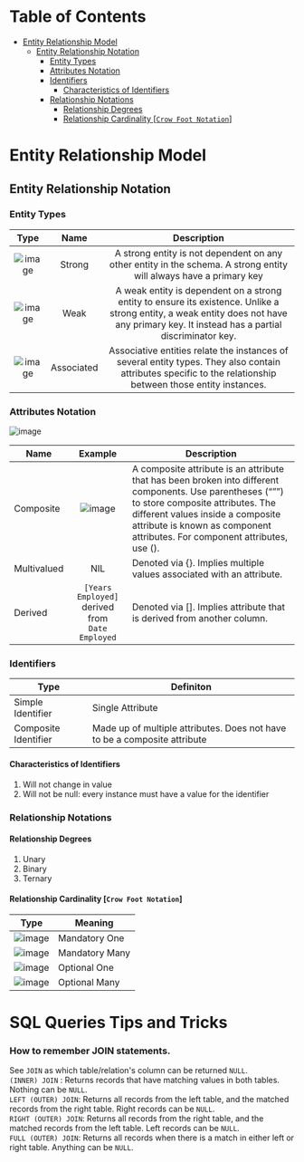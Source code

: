 
# Table of Contents

- [Entity Relationship Model](#entity-relationship-model)
  - [Entity Relationship Notation](#entity-relationship-notation)
    - [Entity Types](#entity-types)
    - [Attributes Notation](#attributes-notation)
    - [Identifiers](#identifiers)
      - [Characteristics of Identifiers](#characteristics-of-identifiers)
    - [Relationship Notations](#relationship-notations)
      - [Relationship Degrees](#relationship-degrees)
      - [Relationship Cardinality [```Crow Foot Notation```]](#relationship-cardinality-crow-foot-notation)

# Entity Relationship Model
## Entity Relationship Notation
### Entity Types
| Type |      Name     |  Description |
|:----------:|:-------------:|:------:|
| ![image](https://user-images.githubusercontent.com/64523806/176378614-186c2387-5f13-4f43-8efc-07cb6198aa7f.png)|  Strong | A strong entity is not dependent on any other entity in the schema. A strong entity will always have a primary key |
| ![image](https://user-images.githubusercontent.com/64523806/176378669-3053f87c-8d7e-44e0-8743-cea58b7a06ef.png)|    Weak   |   A weak entity is dependent on a strong entity to ensure its existence. Unlike a strong entity, a weak entity does not have any primary key. It instead has a partial discriminator key. |
| ![image](https://user-images.githubusercontent.com/64523806/176378710-178cbd32-dedb-4448-a0a1-636e95438104.png) | Associated |   Associative entities relate the instances of several entity types. They also contain attributes specific to the relationship between those entity instances.|

### Attributes Notation 
![image](https://user-images.githubusercontent.com/64523806/176381593-7107f4c7-a2f0-4609-8b2f-d324401302ec.png)

| Name   |     Example    |  Description |
|----------|:-------------:|------|
| Composite |  ![image](https://user-images.githubusercontent.com/64523806/176382799-450eb604-5777-4044-ab2d-f5fe0be04641.png)| A composite attribute is an attribute that has been broken into different components. Use parentheses (“””) to store composite attributes. The different values inside a composite attribute is known as component attributes. For component attributes, use (). |
| Multivalued |   NIL |   Denoted via {}. Implies multiple values associated with an attribute. |
| Derived | ```[Years Employed]``` derived from  <br>   ```Date Employed``` |    Denoted via []. Implies attribute that is derived from another column. |

### Identifiers
|Type| Definiton|
|--------|------|
|Simple Identifier|Single Attribute|
|Composite Identifier| Made up of multiple attributes. Does not have to be a composite attribute|
#### Characteristics of Identifiers
1. Will not change in value
2. Will not be null: every instance must have a value for the identifier

### Relationship Notations

 #### Relationship Degrees
 1. Unary 
 2. Binary
 3. Ternary
 
 #### Relationship Cardinality [```Crow Foot Notation```]
 |Type| Meaning|
 |-----|-----|
 |![image](https://user-images.githubusercontent.com/64523806/176576975-dc6dbbe2-e403-4600-aca4-1219ab4bc5aa.png) |Mandatory One|
 |![image](https://user-images.githubusercontent.com/64523806/176577013-06e39fe1-9dbb-42a2-a3cf-cea4c1d2bde2.png) |Mandatory Many|
 |![image](https://user-images.githubusercontent.com/64523806/176577041-7026b55f-0e87-44d4-afeb-b591d9951123.png) |Optional One|
 |![image](https://user-images.githubusercontent.com/64523806/176577070-cb33f6e8-ba8d-43fe-8d90-34f80e8ba918.png) |Optional Many|
 
# SQL Queries Tips and Tricks

### How to remember JOIN statements.

See ``` JOIN ``` as which table/relation's column can be returned ```NULL```.  
```(INNER) JOIN``` : Returns records that have matching values in both tables. Nothing can be ```NULL```.  
```LEFT (OUTER) JOIN```: Returns all records from the left table, and the matched records from the right table. Right records can be ```NULL```.  
```RIGHT (OUTER) JOIN```: Returns all records from the right table, and the matched records from the left table. Left records can be ```NULL```.  
```FULL (OUTER) JOIN```: Returns all records when there is a match in either left or right table. Anything can be ```NULL```.  
